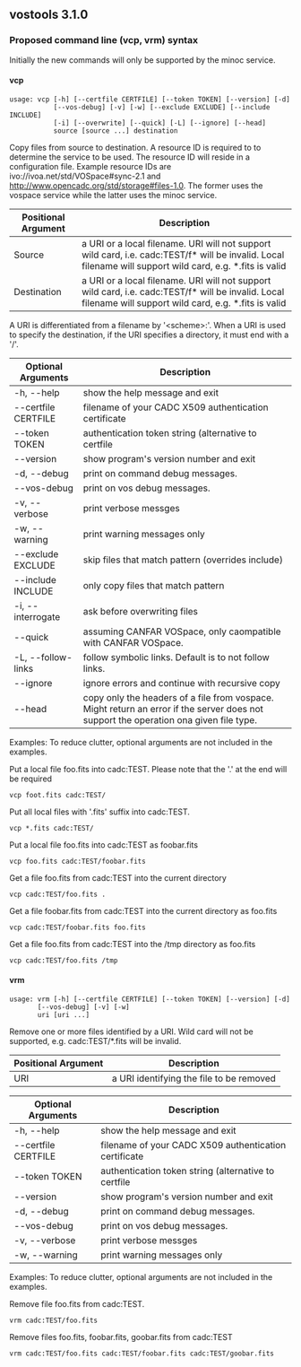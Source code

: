 ## vostools 3.1.0

### Proposed command line (vcp, vrm) syntax 
Initially the new commands will only be supported by the minoc service.
#### vcp

    usage: vcp [-h] [--certfile CERTFILE] [--token TOKEN] [--version] [-d]
               [--vos-debug] [-v] [-w] [--exclude EXCLUDE] [--include INCLUDE]
               [-i] [--overwrite] [--quick] [-L] [--ignore] [--head]
               source [source ...] destination

Copy files from source to destination.  A resource ID is required to to determine the service to be used. The resource ID will reside in a configuration file. Example resource IDs are ivo://ivoa.net/std/VOSpace#sync-2.1 and http://www.opencadc.org/std/storage#files-1.0. The former uses the vospace service while the latter uses the minoc service.  

Positional Argument | Description        |
----------------------------|----------------------|
 Source                   | a URI or a local filename. URI will not support wild card, i.e. cadc:TEST/f\* will be invalid. Local filename will support wild card, e.g. *.fits is valid|
 Destination           | a URI or a local filename. URI will not support wild card, i.e. cadc:TEST/f\* will be invalid. Local filename will support wild card, e.g. *.fits is valid|

A URI is differentiated from a filename by '<scheme\>:'. When a URI is used to specify the destination, if the URI specifies a directory, it must end with a '/'. 

Optional Arguments | Description     |
----------------------------|------------------|
-h, --help | show the help message and exit|
--certfile CERTFILE | filename of your CADC X509 authentication certificate|
--token TOKEN | authentication token string (alternative to certfile|
--version | show program's version number and exit |
-d, --debug| print on command debug messages.|
--vos-debug| print on vos debug messages.|
-v, --verbose | print verbose messges|
-w, --warning | print warning messages only |
--exclude EXCLUDE | skip files that match pattern (overrides include) |
--include INCLUDE | only copy files that match pattern |
-i, --interrogate | ask before overwriting files |
--quick | assuming CANFAR VOSpace, only caompatible with CANFAR VOSpace.|
-L, --follow-links | follow symbolic links. Default is to not follow links. |
--ignore | ignore errors and continue with recursive copy |
--head | copy only the headers of a file from vospace. Might return an error if the server does not support the operation ona given file type. |

Examples:
To reduce clutter, optional arguments are not included in the examples.

Put a local file foo.fits into cadc:TEST. Please note that the '.' at the end will be required

    vcp foot.fits cadc:TEST/

Put all local files with '.fits' suffix into cadc:TEST.

    vcp *.fits cadc:TEST/
    
Put a local file foo.fits into cadc:TEST as foobar.fits

    vcp foo.fits cadc:TEST/foobar.fits
    
Get a file foo.fits from cadc:TEST into the current directory

    vcp cadc:TEST/foo.fits .
    
Get a file foobar.fits from cadc:TEST into the current directory as foo.fits

    vcp cadc:TEST/foobar.fits foo.fits
    
Get a file foo.fits from cadc:TEST into the /tmp directory as foo.fits

    vcp cadc:TEST/foo.fits /tmp
    
#### vrm

    usage: vrm [-h] [--certfile CERTFILE] [--token TOKEN] [--version] [-d]
           [--vos-debug] [-v] [-w]
           uri [uri ...]

Remove one or more files identified by a URI. Wild card will not be supported, e.g. cadc:TEST/*.fits will be invalid.

Positional Argument | Description        |
----------------------------|----------------------|
 URI                   | a URI identifying the file to be removed |
 
 Optional Arguments | Description     |
----------------------------|------------------|
-h, --help | show the help message and exit|
--certfile CERTFILE | filename of your CADC X509 authentication certificate|
--token TOKEN | authentication token string (alternative to certfile|
--version | show program's version number and exit |
-d, --debug| print on command debug messages.|
--vos-debug| print on vos debug messages.|
-v, --verbose | print verbose messges|
-w, --warning | print warning messages only |

Examples:
To reduce clutter, optional arguments are not included in the examples.

Remove file foo.fits from cadc:TEST. 

    vrm cadc:TEST/foo.fits
    
Remove files foo.fits, foobar.fits, goobar.fits from cadc:TEST

    vrm cadc:TEST/foo.fits cadc:TEST/foobar.fits cadc:TEST/goobar.fits 
    
